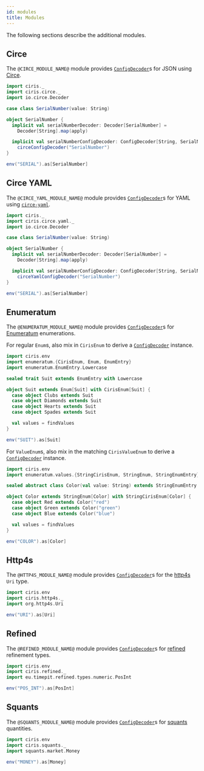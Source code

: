 ```yaml
---
id: modules
title: Modules
---
```


The following sections describe the additional modules.

## Circe

The `@CIRCE_MODULE_NAME@` module provides [`ConfigDecoder`][configdecoder]s for JSON using [Circe](https://github.com/circe/circe).

```scala mdoc
import ciris._
import ciris.circe._
import io.circe.Decoder

case class SerialNumber(value: String)

object SerialNumber {
  implicit val serialNumberDecoder: Decoder[SerialNumber] =
    Decoder[String].map(apply)

  implicit val serialNumberConfigDecoder: ConfigDecoder[String, SerialNumber] =
    circeConfigDecoder("SerialNumber")
}

env("SERIAL").as[SerialNumber]
```

## Circe YAML

The `@CIRCE_YAML_MODULE_NAME@` module provides [`ConfigDecoder`][configdecoder]s for YAML using [`circe-yaml`](https://github.com/circe/circe-yaml).

```scala mdoc:reset
import ciris._
import ciris.circe.yaml._
import io.circe.Decoder

case class SerialNumber(value: String)

object SerialNumber {
  implicit val serialNumberDecoder: Decoder[SerialNumber] =
    Decoder[String].map(apply)

  implicit val serialNumberConfigDecoder: ConfigDecoder[String, SerialNumber] =
    circeYamlConfigDecoder("SerialNumber")
}

env("SERIAL").as[SerialNumber]
```

## Enumeratum

The `@ENUMERATUM_MODULE_NAME@` module provides [`ConfigDecoder`][configdecoder]s for [Enumeratum](https://github.com/lloydmeta/enumeratum) enumerations.

For regular `Enum`s, also mix in `CirisEnum` to derive a [`ConfigDecoder`][configdecoder] instance.

```scala mdoc:reset
import ciris.env
import enumeratum.{CirisEnum, Enum, EnumEntry}
import enumeratum.EnumEntry.Lowercase

sealed trait Suit extends EnumEntry with Lowercase

object Suit extends Enum[Suit] with CirisEnum[Suit] {
  case object Clubs extends Suit
  case object Diamonds extends Suit
  case object Hearts extends Suit
  case object Spades extends Suit

  val values = findValues
}

env("SUIT").as[Suit]
```

For `ValueEnum`s, also mix in the matching `CirisValueEnum` to derive a [`ConfigDecoder`][configdecoder] instance.

```scala mdoc:reset
import ciris.env
import enumeratum.values.{StringCirisEnum, StringEnum, StringEnumEntry}

sealed abstract class Color(val value: String) extends StringEnumEntry

object Color extends StringEnum[Color] with StringCirisEnum[Color] {
  case object Red extends Color("red")
  case object Green extends Color("green")
  case object Blue extends Color("blue")

  val values = findValues
}

env("COLOR").as[Color]
```

## Http4s

The `@HTTP4S_MODULE_NAME@` module provides [`ConfigDecoder`][configdecoder]s for the [http4s](https://github.com/http4s/http4s) `Uri` type.

```scala mdoc:reset
import ciris.env
import ciris.http4s._
import org.http4s.Uri

env("URI").as[Uri]
```

## Refined

The `@REFINED_MODULE_NAME@` module provides [`ConfigDecoder`][configdecoder]s for [refined](https://github.com/fthomas/refined) refinement types.

```scala mdoc:reset
import ciris.env
import ciris.refined._
import eu.timepit.refined.types.numeric.PosInt

env("POS_INT").as[PosInt]
```

## Squants

The `@SQUANTS_MODULE_NAME@` module provides [`ConfigDecoder`][configdecoder]s for [squants](https://github.com/typelevel/squants) quantities.

```scala mdoc:reset
import ciris.env
import ciris.squants._
import squants.market.Money

env("MONEY").as[Money]
```

[configdecoder]: @API_BASE_URL@/ConfigDecoder.html
